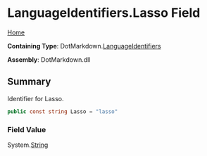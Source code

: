 <a name="_top"></a>

# LanguageIdentifiers\.Lasso Field

[Home](../../../README.md#_top)

**Containing Type**: DotMarkdown\.[LanguageIdentifiers](../README.md#_top)

**Assembly**: DotMarkdown\.dll

## Summary

Identifier for Lasso\.

```csharp
public const string Lasso = "lasso"
```

### Field Value

System\.[String](https://docs.microsoft.com/en-us/dotnet/api/system.string)
